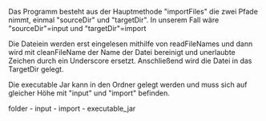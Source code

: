 Das Programm besteht aus der Hauptmethode "importFiles" die zwei Pfade nimmt, einmal "sourceDir" und "targetDir". 
In unserem Fall wäre "sourceDir"=input und "targetDir"=import

Die Dateiein werden erst eingelesen mithilfe von readFileNames und dann wird mit
cleanFileName der Name der Datei bereinigt und unerlaubte Zeichen durch ein Underscore ersetzt.
Anschließend wird die Datei in das TargetDir gelegt. 

Die executable Jar kann in den Ordner gelegt werden und muss sich auf gleicher Höhe mit "input" und "import" befinden.

folder
    - input
    - import
    - executable_jar